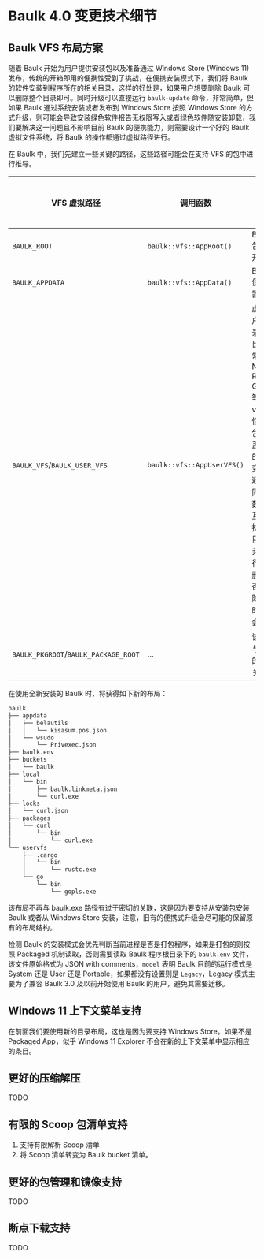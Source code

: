 # Baulk 4.0 变更技术细节

## Baulk VFS 布局方案

随着 Baulk 开始为用户提供安装包以及准备通过 Windows Store (Windows 11) 发布，传统的开箱即用的便携性受到了挑战，在便携安装模式下，我们将 Baulk 的软件安装到程序所在的相关目录，这样的好处是，如果用户想要删除 Baulk 可以删除整个目录即可。同时升级可以直接运行 `baulk-update` 命令，非常简单，但如果 Baulk 通过系统安装或者发布到 Windows Store 按照 Windows Store 的方式升级，则可能会导致安装绿色软件报告无权限写入或者绿色软件随安装卸载，我们要解决这一问题且不影响目前 Baulk 的便携能力，则需要设计一个好的 Baulk 虚拟文件系统，将 Baulk 的操作都通过虚拟路径进行。

在 Baulk 中，我们先建立一些关键的路径，这些路径可能会在支持 VFS 的包中进行推导。

|VFS 虚拟路径|调用函数|说明|是否导出|
|---|---|---|---|
|`BAULK_ROOT`|`baulk::vfs::AppRoot()`|Baulk 包的展开目录|导出|
|`BAULK_APPDATA`|`baulk::vfs::AppData()`|Baulk 便携配置目录|导出|
|`BAULK_VFS`/`BAULK_USER_VFS`|`baulk::vfs::AppUserVFS()`|虚拟用户目录，该目录通常用于 NodeJS Rust Golang 等支持 venv 特性的包，覆盖默认的环境变量，避免不同的包数据相互干扰，该目录除非是运行强制删除，否则删除包的时候不会删除|导出|
|`BAULK_PKGROOT`/`BAULK_PACKAGE_ROOT`|...|该变量与特定的包相关|导出|

在使用全新安装的 Baulk 时，将获得如下新的布局：

```txt
baulk
├── appdata
│   ├── belautils
│   │   └── kisasum.pos.json
│   └── wsudo
│       └── Privexec.json
├── baulk.env
├── buckets
│   └── baulk
├── local
│   └── bin
│       ├── baulk.linkmeta.json
│       └── curl.exe
├── locks
│   └── curl.json
├── packages
│   └── curl
│       └── bin
│           └── curl.exe
└── uservfs
    ├── .cargo
    │   └── bin
    │       └── rustc.exe
    └── go
        └── bin
            └── gopls.exe
```

该布局不再与 baulk.exe 路径有过于密切的关联，这是因为要支持从安装包安装 Baulk 或者从 Windows Store 安装，注意，旧有的便携式升级会尽可能的保留原有的布局结构。

检测 Baulk 的安装模式会优先判断当前进程是否是打包程序，如果是打包的则按照 Packaged 机制读取，否则需要读取 Baulk 程序根目录下的 `baulk.env` 文件，该文件原始格式为 JSON with comments，`model` 表明 Baulk 目前的运行模式是 System 还是 User 还是 Portable，如果都没有设置则是 `Legacy`，Legacy 模式主要为了兼容 Baulk 3.0 及以前开始使用 Baulk 的用户，避免其需要迁移。



## Windows 11 上下文菜单支持

在前面我们要使用新的目录布局，这也是因为要支持 Windows Store。如果不是 Packaged App，似乎 Windows 11 Explorer 不会在新的上下文菜单中显示相应的条目。


## 更好的压缩解压

TODO

## 有限的 Scoop 包清单支持

1. 支持有限解析 Scoop 清单
2. 将 Scoop 清单转变为 Baulk bucket 清单。

## 更好的包管理和镜像支持

TODO

## 断点下载支持

TODO